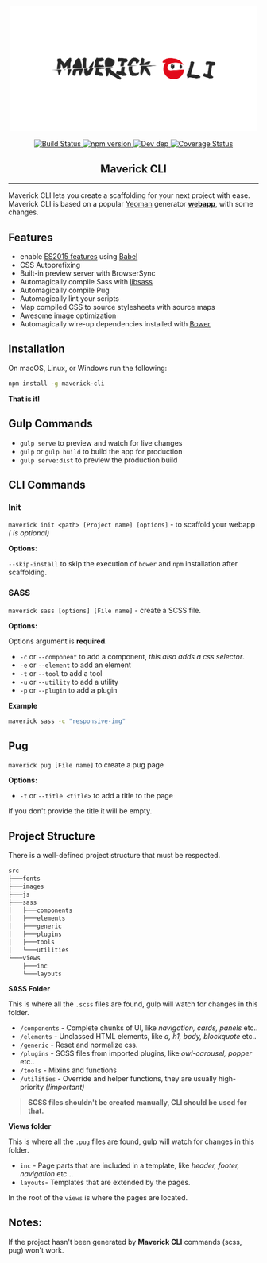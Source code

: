 <p align="center">
  <img width="500" src="https://raw.githubusercontent.com/ilicmarko/maverick-cli/master/logo.png" alt="Maverick CLI Logo">
</p>

<p align="center">
    <a href="https://travis-ci.org/ilicmarko/maverick-cli">
        <img src="https://travis-ci.org/ilicmarko/maverick-cli.svg?branch=master" alt="Build Status" />
    </a>
    <a href="https://badge.fury.io/js/maverick-cli">
        <img src="https://badge.fury.io/js/maverick-cli.svg" alt="npm version" />
    </a>
    <a href="https://david-dm.org/ilicmarko/maverick-cli">
        <img src="https://david-dm.org/ilicmarko/maverick-cli.svg" alt="Dev dep" />
    </a>
    <a href="https://coveralls.io/github/ilicmarko/maverick-cli?branch=master">
        <img src="https://coveralls.io/repos/github/ilicmarko/maverick-cli/badge.svg?branch=master" alt="Coverage Status" />
    </a>
</p>

<h2 align="center">Maverick CLI</h2>
<hr>


Maverick CLI lets you create a scaffolding for your next project with ease. Maverick CLI is based on a popular [Yeoman](http://yeoman.io/) generator [**webapp**](https://github.com/yeoman/generator-webapp), with some changes.

## Features

* enable [ES2015 features](https://babeljs.io/docs/learn-es2015/) using [Babel](https://babeljs.io)
* CSS Autoprefixing
* Built-in preview server with BrowserSync
* Automagically compile Sass with [libsass](http://libsass.org)
* Automagically compile Pug
* Automagically lint your scripts
* Map compiled CSS to source stylesheets with source maps
* Awesome image optimization
* Automagically wire-up dependencies installed with [Bower](http://bower.io)

## Installation

On macOS, Linux, or Windows run the following:

```bash
npm install -g maverick-cli
```

**That is it!**

## Gulp Commands

* `gulp serve` to preview and watch for live changes
* `gulp` or `gulp build` to build the app for production
* `gulp serve:dist` to preview the production build

## CLI Commands

### Init

`maverick init <path> [Project name] [options]` - to scaffold your webapp *(<path> is optional)*

**Options**:

`--skip-install` to skip the execution of `bower` and `npm` installation after scaffolding.

### SASS

`maverick sass [options] [File name]` - create a SCSS file.

**Options:**

Options argument is **required**.

* `-c` or `--component` to add a component, *this also adds a css selector*.
* `-e` or `--element` to add an element
* `-t` or `--tool` to add a tool
* `-u` or `--utility` to add a utility
* `-p` or `--plugin` to add a plugin

**Example**

```bash
maverick sass -c "responsive-img"
```
##  Pug 

`maverick pug [File name]` to create a pug page

**Options:**

* `-t` or `--title <title>` to add a title to the page

If you don't provide the title it will be empty.

## Project Structure 

There is a well-defined project structure that must be respected.

```
src
├───fonts
├───images
├───js
├───sass
│   ├───components
│   ├───elements
│   ├───generic
│   ├───plugins
│   ├───tools
│   └───utilities
└───views
    ├───inc
    └───layouts
```

**SASS Folder**

This is where all the `.scss` files are found, gulp will watch for changes in this folder.

* `/components` - Complete chunks of UI, like *navigation, cards, panels* etc..
* `/elements` - Unclassed HTML elements, like *a, h1, body, blockquote* etc..
* `/generic` - Reset and normalize css.
* `/plugins` - SCSS files from imported plugins, like *owl-carousel, popper* etc..
* `/tools` - Mixins and functions
* `/utilities` - Override and helper functions, they are usually high-priority *(!important)*

> **SCSS files shouldn't be created manually, CLI should be used for that.**

**Views folder**

This is where all the `.pug` files are found, gulp will watch for changes in this folder.

* `inc` - Page parts that are included in a template, like *header, footer, navigation* etc...
* `layouts`- Templates that are extended by the pages.

In the root of the `views` is where the pages are located.

## Notes:

If the project hasn't been generated by **Maverick CLI** commands (scss, pug) won't work.


